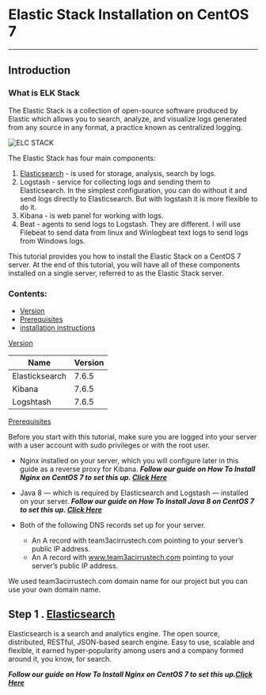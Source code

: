 # Elastic Stack  Installation on CentOS 7
---




## Introduction
 ### What is ELK Stack
The Elastic Stack is a collection of open-source software produced by Elastic which allows you to search, analyze, and visualize logs generated from any source in any format, a practice known as centralized logging. 

![ELC STACK](https://sysadminwork.com/wp-content/uploads/2018/09/Elasticsearch-Logstash-Kibana-ELK-Stack-1.png)


The Elastic Stack has four main components:

1. [Elasticsearch](elasticsearch) - is used for storage, analysis, search by logs.
1. Logstash - service for collecting logs and sending them to Elasticsearch. In the simplest configuration, you can do without it and send logs directly to Elasticsearch. But with logstash it is more flexible to do it.
1. Kibana - is web panel for working with logs.
1. Beat - agents to send logs to Logstash. They are different. I will use Filebeat to send data from linux and Winlogbeat text logs to send logs from Windows logs.


This tutorial provides you how to install the Elastic Stack on a CentOS 7 server. At the end of this tutorial, you will have all of these components installed on a single server, referred to as the Elastic Stack server.

 ### Contents:
-  [Version](#version)
-  [Prerequisites](#)
-  [installation instructions](#)



[Version](#version)                
 
 |  Name                        |Version |
 |   -----                  |------                   |
 | Elasticksearch               | 7.6.5|
 | Kibana                         | 7.6.5|
 | Logshtash                       | 7.6.5|

[Prerequisites](#prerequisites)

Before you start with this tutorial, make sure you are logged into your server with a user account with sudo privileges or with the root user.

 - Nginx installed on your server, which you will configure later in this guide as a reverse proxy for Kibana. 
 _**Follow our guide on How To Install Nginx on CentOS 7 to set this up. 
 [Click Here](https://github.com/solongocyber/Elasticsearch-Team-3-Project/blob/master/Install%20Nginx.md)**_


* Java 8 — which is required by Elasticsearch and Logstash — installed on your server. 
_**Follow our guide on How To Install Java 8 on CentOS 7 to set this up. [Click Here](https://github.com/solongocyber/Elasticsearch-Team-3-Project/blob/master/Install%20Java.md)**_

- Both of the following DNS records set up for your server.

    - An A record with team3acirrustech.com pointing to your server’s public IP address.
    - An A record with www.team3acirrustech.com pointing to your server’s public IP address.


We used team3acirrustech.com domain name for our project but you can use your own domain name.


## Step 1 . [Elasticsearch](elasticsearch)
Elasticsearch is a search and analytics engine.
The open source, distributed, RESTful, JSON-based search engine. Easy to use, scalable and flexible, it earned hyper-popularity among users and a company formed around it, you know, for search.





_**Follow our guide on How To Install Nginx on CentOS 7 to set this up.[Click Here](https://github.com/solongocyber/Elasticsearch-Team-3-Project/blob/master/Install%20Elasticsearch.md)**_
